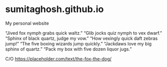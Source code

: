 # sumitaghosh.github.io
My personal website

“Jived fox nymph grabs quick waltz.” “Glib jocks quiz nymph to vex dwarf.” “Sphinx of black quartz, judge my vow.” “How vexingly quick daft zebras jump!” “The five boxing wizards jump quickly.” “Jackdaws love my big sphinx of quartz.” “Pack my box with five dozen liquor jugs.”

C/O https://placeholder.com/text/the-fox-the-dog/
